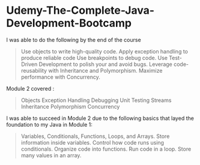 # Udemy-The-Complete-Java-Development-Bootcamp
I was able to do the following by the end of the course 
>Use objects to write high-quality code.
>Apply exception handling to produce reliable code
>Use breakpoints to debug code.
>Use Test-Driven Development to polish your and avoid bugs.
>Leverage code-reusability with Inheritance and Polymorphism.
>Maximize performance with Concurrency.

Module 2 covered :
>Objects
>Exception Handling
>Debugging
>Unit Testing 
>Streams 
>Inheritance
>Polymorphism
>Concurrency

I was able to succeed in Module 2 due to the following basics that layed the foundation to my Java in Module 1:
>Variables, Conditionals, Functions, Loops, and Arrays.
>Store information inside variables.
>Control how code runs using conditionals.
>Organize code into functions.
>Run code in a loop.
>Store many values in an array.
